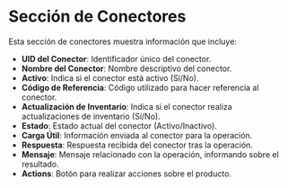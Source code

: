 # Sección de Conectores

Esta sección de conectores muestra información que incluye:

* **UID del Conector**: Identificador único del conector.
* **Nombre del Conector**: Nombre descriptivo del conector.
* **Activo**: Indica si el conector está activo (Sí/No).
* **Código de Referencia**: Código utilizado para hacer referencia al conector.
* **Actualización de Inventario**: Indica si el conector realiza actualizaciones de inventario (Sí/No).
* **Estado**: Estado actual del conector (Activo/Inactivo).
* **Carga Útil**: Información enviada al conector para la operación.
* **Respuesta**: Respuesta recibida del conector tras la operación.
* **Mensaje**: Mensaje relacionado con la operación, informando sobre el resultado.
* **Actions**: Botón para realizar acciones sobre el producto.
